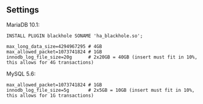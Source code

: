 Settings
--------

MariaDB 10.1:

    INSTALL PLUGIN blackhole SONAME 'ha_blackhole.so';

    max_long_data_size=4294967295 # 4GB
    max_allowed_packet=1073741824 # 1GB
    innodb_log_file_size=20g      # 2x20GB = 40GB (insert must fit in 10%, this allows for 4G transactions)

MySQL 5.6:

    max_allowed_packet=1073741824 # 1GB
    innodb_log_file_size=5g       # 2x5GB = 10GB (insert must fit in 10%, this allows for 1G transactions)

